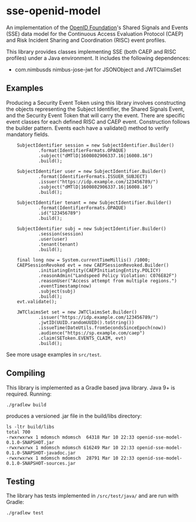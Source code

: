 # sse-openid-model

An implementation of the [OpenID Foundation](https://openid.net/wg/sse/)'s Shared Signals and Events (SSE) data model for the Continuous Access Evaluation Protocol (CAEP) and Risk Incident Sharing and Coordination (RISC) event profiles.

This library provides classes implementing SSE (both CAEP and RISC profiles) under a Java environment. It includes the
following dependences:

- com.nimbusds nimbus-jose-jwt for JSONObject and JWTClaimsSet

## Examples

Producing a Security Event Token using this library involves constructing the objects representing the Subject
Identifier, the Shared Signals Event, and the Security Event Token that will carry the event. There are specific event
classes for each defined RISC and CAEP event. Construction follows the builder pattern. Events each have a validate()
method to verify mandatory fields.

        SubjectIdentifier session = new SubjectIdentifier.Builder()
                .format(IdentifierFormats.OPAQUE)
                .subject("dMTlD|1600802906337.16|16008.16")
                .build();

        SubjectIdentifier user = new SubjectIdentifier.Builder()
                .format(IdentifierFormats.ISSUER_SUBJECT)
                .issuer("https://idp.example.com/123456789/")
                .subject("dMTlD|1600802906337.16|16008.16")
                .build();

        SubjectIdentifier tenant = new SubjectIdentifier.Builder()
                .format(IdentifierFormats.OPAQUE)
                .id("123456789")
                .build();

        SubjectIdentifier subj = new SubjectIdentifier.Builder()
                .session(session)
                .user(user)
                .tenant(tenant)
                .build();

        final long now = System.currentTimeMillis() /1000;
        CAEPSessionRevoked evt = new CAEPSessionRevoked.Builder()
                .initiatingEntity(CAEPInitiatingEntity.POLICY)
                .reasonAdmin("Landspeed Policy Violation: C076E82F")
                .reasonUser("Access attempt from multiple regions.")
                .eventTimestamp(now)
                .subject(subj)
                .build();
        evt.validate();

        JWTClaimsSet set = new JWTClaimsSet.Builder()
                .issuer("https://idp.example.com/123456789/")
                .jwtID(UUID.randomUUID().toString())
                .issueTime(DateUtils.fromSecondsSinceEpoch(now))
                .audience("https://sp.example.com/caep")
                .claim(SEToken.EVENTS_CLAIM, evt)
                .build();

See more usage examples in `src/test`.

## Compiling

This library is implemented as a Gradle based java library. Java 9+ is required. Running:

	./gradlew build

produces a versioned .jar file in the build/libs directory:

    ls -ltr build/libs
    total 700
    -rwxrwxrwx 1 mdomsch mdomsch  64318 Mar 10 22:33 openid-sse-model-0.1.0-SNAPSHOT.jar
    -rwxrwxrwx 1 mdomsch mdomsch 616249 Mar 10 22:33 openid-sse-model-0.1.0-SNAPSHOT-javadoc.jar
    -rwxrwxrwx 1 mdomsch mdomsch  28791 Mar 10 22:33 openid-sse-model-0.1.0-SNAPSHOT-sources.jar

## Testing

The library has tests implemented in `/src/test/java/` and are run with Gradle:

	./gradlew test
